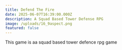 ```yaml
---
title: Defend The Fire
date: 2025-06-07T16:39:00.000Z
description: A Squad Based Tower Defense RPG
image: /uploads/16_9aspect.png
featured: false
---
```

This game is aa squad based tower defence rpg game
